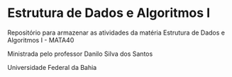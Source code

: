 Estrutura de Dados e Algoritmos I
==================

Repositório para armazenar as atividades da matéria Estrutura de Dados e Algoritmos I  - MATA40

Ministrada pelo professor Danilo Silva dos Santos

Universidade Federal da Bahia

